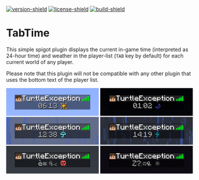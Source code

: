 [version-shield]: https://img.shields.io/github/v/release/TurtleException/TabTime?include_prereleases
[license-shield]: https://img.shields.io/github/license/TurtleException/TabTime
[build-shield]: https://img.shields.io/github/actions/workflow/status/TurtleException/TabTime/build.yaml

[![version-shield]](https://github.com/TurtleException/FancyFormat/releases)
[![license-shield]](LICENSE)
[![build-shield]](https://github.com/TurtleException/FancyFormat/actions/workflows/build.yaml)

# TabTime
This simple spigot plugin displays the current in-game time (interpreted as 24-hour time) and weather in the player-list
(`TAB` key by default) for each current world of any player.

Please note that this plugin will not be compatible with any other plugin that uses the bottom text of the player list.

<img src=".github/example-day.png" alt="The plugin displays a sun during the day, if the weather is clear">
<img src=".github/example-night.png" alt="During a clear night, a moon is shown next to the time">
<img src=".github/example-rain.png" alt="Rain is displayed as an umbrella">
<img src=".github/example-thunder.png" alt="When its stormy, a lightning bolt is used">
<img src=".github/example-nether.png" alt="The nether does not have a time, so it just displays a red skull">
<img src=".github/example-end.png" alt="Since the end also has no time, it is simply represented by a black star">